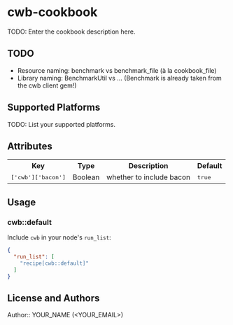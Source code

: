 # cwb-cookbook

TODO: Enter the cookbook description here.

## TODO

* Resource naming: benchmark vs benchmark_file (à la cookbook_file)
* Library naming: BenchmarkUtil vs ... (Benchmark is already taken from the cwb client gem!)

## Supported Platforms

TODO: List your supported platforms.

## Attributes

<table>
  <tr>
    <th>Key</th>
    <th>Type</th>
    <th>Description</th>
    <th>Default</th>
  </tr>
  <tr>
    <td><tt>['cwb']['bacon']</tt></td>
    <td>Boolean</td>
    <td>whether to include bacon</td>
    <td><tt>true</tt></td>
  </tr>
</table>

## Usage

### cwb::default

Include `cwb` in your node's `run_list`:

```json
{
  "run_list": [
    "recipe[cwb::default]"
  ]
}
```

## License and Authors

Author:: YOUR_NAME (<YOUR_EMAIL>)
